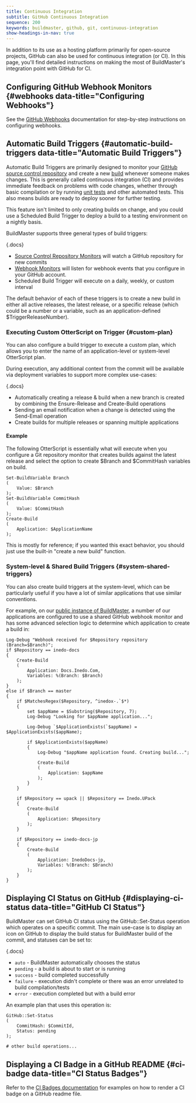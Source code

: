 ```yaml
---
title: Continuous Integration
subtitle: GitHub Continuous Integration
sequence: 200
keywords: buildmaster, github, git, continuous-integration
show-headings-in-nav: true
---
```


In addition to its use as a hosting platform primarily for open-source projects, GitHub can also be used for continuous integration (or CI). In this page, you'll find detailed instructions on making the most of BuildMaster's integration point with GitHub for CI.

## Configuring GitHub Webhook Monitors {#webhooks data-title="Configuring Webhooks"}

See the [GitHub Webhooks](webhooks) documentation for step-by-step instructions on configuring webhooks.

## Automatic Build Triggers {#automatic-build-triggers data-title="Automatic Build Triggers"}

Automatic Build Triggers are primarily designed to monitor your [GitHub source control repository](source-control) and create a new [build](/docs/buildmaster/builds/overview) whenever someone makes changes. This is generally called continuous integration (CI) and provides immediate feedback on problems with code changes, whether through basic compilation or by running [unit tests](/docs/buildmaster/builds/tests/unit-tests) and other automated tests. This also means builds are ready to deploy sooner for further testing.

This feature isn't limited to only creating builds on change, and you could use a Scheduled Build Trigger to deploy a build to a testing environment on a nightly basis.

BuildMaster supports three general types of build triggers:   

{.docs}
-	[Source Control Repository Monitors](/docs/buildmaster/builds/continuous-integration/build-triggers-and-monitors/repository-monitors) will watch a GitHub repository for new commits
-	[Webhook Monitors](/docs/buildmaster/builds/continuous-integration/build-triggers-and-monitors/github-hooks) will listen for webhook events that you configure in your GitHub account.
-	Scheduled Build Trigger will execute on a daily, weekly, or custom interval

The default behavior of each of these triggers is to create a new build in either all active releases, the latest release, or a specific release (which could be a number or a variable, such as an application-defined $TriggerReleaseNumber).

### Executing Custom OtterScript on Trigger {#custom-plan}

You can also configure a build trigger to execute a custom plan, which allows you to enter the name of an application-level or system-level OtterScript plan.

During execution, any additional context from the commit will be available via deployment variables to support more complex use-cases:

{.docs}
-	Automatically creating a release & build when a new branch is created by combining the Ensure-Release and Create-Build operations
-	Sending an email notification when a change is detected using the Send-Email operation
-	Create builds for multiple releases or spanning multiple applications

#### Example

The following OtterScript is essentially what will execute when you configure a Git repository monitor that creates builds against the latest release and select the option to create $Branch and $CommitHash variables on build.

```
Set-BuildVariable Branch
(
    Value: $Branch
);
Set-BuildVariable CommitHash
(
    Value: $CommitHash
);
Create-Build
(
    Application: $ApplicationName
);
```

This is mostly for reference; if you wanted this exact behavior, you should just use the built-in "create a new build" function.

### System-level & Shared Build Triggers {#system-shared-triggers}

You can also create build triggers at the system-level, which can be particularly useful if you have a lot of similar applications that use similar conventions.

For example, on our [public instance of BuildMaster](https://buildmaster.inedo.com/), a number of our applications are configured to use a shared GitHub webhook monitor and has some advanced selection logic to determine which application to create a build in:

```
Log-Debug "Webhook received for $Repository repository (Branch=$Branch)";
if $Repository == inedo-docs
{
    Create-Build
    (
        Application: Docs.Inedo.Com,
        Variables: %(Branch: $Branch)
    );
}
else if $Branch == master
{
    if $MatchesRegex($Repository, ^inedox-.`$*)
    {
        set $appName = $Substring($Repository, 7);
        Log-Debug "Looking for $appName application...";
    
        Log-Debug `$ApplicationExists(`$appName) = $ApplicationExists($appName);
    
        if $ApplicationExists($appName)
        {
            Log-Debug "$appName application found. Creating build...";
        
            Create-Build
            (
                Application: $appName
            );
        }
    }
    
    if $Repository == upack || $Repository == Inedo.UPack
    {
        Create-Build
        (
            Application: $Repository
        );
    }
    
    if $Repository == inedo-docs-jp
    {
        Create-Build
        (
            Application: InedoDocs-jp,
            Variables: %(Branch: $Branch)
        );
    }
}
```

## Displaying CI Status on GitHub {#displaying-ci-status data-title="GitHub CI Status"}

BuildMaster can set GitHub CI status using the GitHub::Set-Status operation which operates on a specific commit. The main use-case is to display an icon on GitHub to display the build status for BuildMaster build of the commit, and statuses can be set to:

{.docs}
-	`auto` - BuildMaster automatically chooses the status
-	`pending` - a build is about to start or is running
-	`success` - build completed successfully
-	`failure` - execution didn't complete or there was an error unrelated to build compilation/tests
-	`error` - execution completed but with a build error

An example plan that uses this operation is:

```
GitHub::Set-Status 
(
	CommitHash: $CommitId,
	Status: pending
);

# other build operations...
```

## Displaying a CI Badge in a GitHub README {#ci-badge data-title="CI Status Badges"}

Refer to the [CI Badges documentation](/docs/buildmaster/builds/continuous-integration/badges) for examples on how to render a CI badge on a GitHub readme file.
